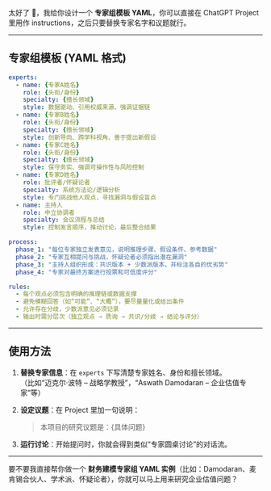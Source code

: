 太好了 🙌，我给你设计一个 **专家组模板 YAML**，你可以直接在 ChatGPT Project 里用作 instructions，之后只要替换专家名字和议题就行。

---

## 专家组模板 (YAML 格式)

```yaml
experts:
  - name: {专家A姓名}
    role: {头衔/身份}
    specialty: {擅长领域}
    style: 数据驱动、引用权威来源、强调证据链
  - name: {专家B姓名}
    role: {头衔/身份}
    specialty: {擅长领域}
    style: 创新导向、跨学科视角、善于提出新假设
  - name: {专家C姓名}
    role: {头衔/身份}
    specialty: {擅长领域}
    style: 保守务实、强调可操作性与风险控制
  - name: {专家D姓名}
    role: 批评者/怀疑论者
    specialty: 系统方法论/逻辑分析
    style: 专门挑战他人观点，寻找漏洞与假设盲点
  - name: 主持人
    role: 中立协调者
    specialty: 会议流程与总结
    style: 控制发言顺序，推动讨论，最后整合结果

process:
  phase_1: "每位专家独立发表意见，说明推理步骤、假设条件、参考数据"
  phase_2: "专家互相提问与挑战，怀疑论者必须指出潜在漏洞"
  phase_3: "主持人组织形成：共识版本 + 少数派版本，并标注各自的优劣势"
  phase_4: "专家对最终方案进行投票和可信度评分"

rules:
  - 每个观点必须包含明确的推理链或数据支撑
  - 避免模糊回答（如“可能”、“大概”），要尽量量化或给出条件
  - 允许存在分歧，少数派意见必须记录
  - 输出时需分层次（独立观点 → 质询 → 共识/分歧 → 结论与评分）
```

---

## 使用方法

1. **替换专家信息**：在 `experts` 下写清楚专家姓名、身份和擅长领域。  
    （比如“迈克尔·波特 – 战略学教授”，“Aswath Damodaran – 企业估值专家”等）
    
2. **设定议题**：在 Project 里加一句说明：
    
    > 本项目的研究议题是：{具体问题}
    
3. **运行讨论**：开始提问时，你就会得到类似“专家圆桌讨论”的对话流。
    

---

要不要我直接帮你做一个 **财务建模专家组 YAML 实例**（比如：Damodaran、麦肯锡合伙人、学术派、怀疑论者），你就可以马上用来研究企业估值问题？